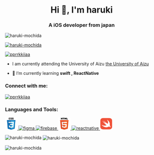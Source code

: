 <h1 align="center">Hi 👋, I'm haruki</h1>
<h3 align="center">A iOS developer from japan</h3>

<p align="left"> <img src="https://komarev.com/ghpvc/?username=haruki-mochida&label=Profile%20views&color=0e75b6&style=flat" alt="haruki-mochida" /> </p>

<p align="left"> <a href="https://github.com/ryo-ma/github-profile-trophy"><img src="https://github-profile-trophy.vercel.app/?username=haruki-mochida" alt="haruki-mochida" /></a> </p>

<p align="left"> <a href="https://twitter.com/pprrkkiiaa" target="blank"><img src="https://img.shields.io/twitter/follow/pprrkkiiaa?logo=twitter&style=for-the-badge" alt="pprrkkiiaa" /></a> </p>

- I am currently attending the University of Aizu [the University of Aizu](https://u-aizu.ac.jp/)

- 🌱 I’m currently learning **swift , ReactNative**

<h3 align="left">Connect with me:</h3>
<p align="left">
<a href="https://twitter.com/pprrkkiiaa" target="blank"><img align="center" src="https://raw.githubusercontent.com/rahuldkjain/github-profile-readme-generator/master/src/images/icons/Social/twitter.svg" alt="pprrkkiiaa" height="30" width="40" /></a>
</p>

<h3 align="left">Languages and Tools:</h3>
<p align="left"> <a href="https://www.w3schools.com/css/" target="_blank" rel="noreferrer"> <img src="https://raw.githubusercontent.com/devicons/devicon/master/icons/css3/css3-original-wordmark.svg" alt="css3" width="40" height="40"/> </a> <a href="https://www.figma.com/" target="_blank" rel="noreferrer"> <img src="https://www.vectorlogo.zone/logos/figma/figma-icon.svg" alt="figma" width="40" height="40"/> </a> <a href="https://firebase.google.com/" target="_blank" rel="noreferrer"> <img src="https://www.vectorlogo.zone/logos/firebase/firebase-icon.svg" alt="firebase" width="40" height="40"/> </a> <a href="https://www.w3.org/html/" target="_blank" rel="noreferrer"> <img src="https://raw.githubusercontent.com/devicons/devicon/master/icons/html5/html5-original-wordmark.svg" alt="html5" width="40" height="40"/> </a> <a href="https://reactnative.dev/" target="_blank" rel="noreferrer"> <img src="https://reactnative.dev/img/header_logo.svg" alt="reactnative" width="40" height="40"/> </a> <a href="https://developer.apple.com/swift/" target="_blank" rel="noreferrer"> <img src="https://raw.githubusercontent.com/devicons/devicon/master/icons/swift/swift-original.svg" alt="swift" width="40" height="40"/> </a> </p>

<p><img align="left" src="https://github-readme-stats.vercel.app/api/top-langs?username=haruki-mochida&show_icons=true&locale=en&layout=compact" alt="haruki-mochida" /></p>

<p>&nbsp;<img align="center" src="https://github-readme-stats.vercel.app/api?username=haruki-mochida&show_icons=true&locale=en" alt="haruki-mochida" /></p>

<p><img align="center" src="https://github-readme-streak-stats.herokuapp.com/?user=haruki-mochida&" alt="haruki-mochida" /></p>

